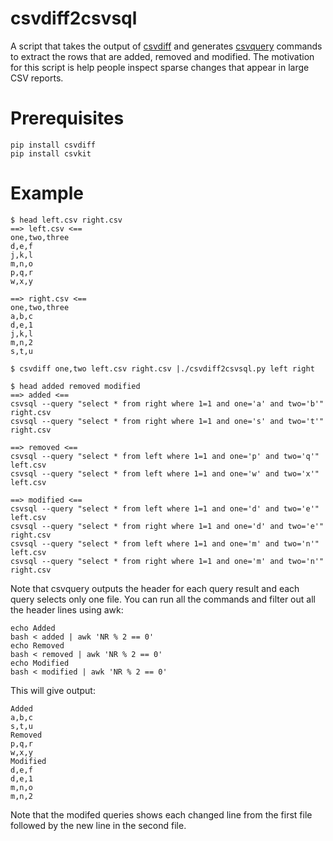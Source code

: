 # csvdiff2csvsql

A script that takes the output of [csvdiff](https://github.com/larsyencken/csvdiff) and generates [csvquery](https://csvkit.readthedocs.io/en/latest/) commands to extract the rows that are added, removed and modified. The motivation for this script is help people inspect sparse changes that appear in large CSV reports.

# Prerequisites

```
pip install csvdiff
pip install csvkit
```

# Example

```
$ head left.csv right.csv 
==> left.csv <==
one,two,three
d,e,f
j,k,l
m,n,o
p,q,r
w,x,y

==> right.csv <==
one,two,three
a,b,c
d,e,1
j,k,l
m,n,2
s,t,u

$ csvdiff one,two left.csv right.csv |./csvdiff2csvsql.py left right

$ head added removed modified
==> added <==
csvsql --query "select * from right where 1=1 and one='a' and two='b'" right.csv
csvsql --query "select * from right where 1=1 and one='s' and two='t'" right.csv

==> removed <==
csvsql --query "select * from left where 1=1 and one='p' and two='q'" left.csv
csvsql --query "select * from left where 1=1 and one='w' and two='x'" left.csv

==> modified <==
csvsql --query "select * from left where 1=1 and one='d' and two='e'" left.csv
csvsql --query "select * from right where 1=1 and one='d' and two='e'" right.csv
csvsql --query "select * from left where 1=1 and one='m' and two='n'" left.csv
csvsql --query "select * from right where 1=1 and one='m' and two='n'" right.csv
```

Note that csvquery outputs the header for each query result and each query selects only one file. You can run all the commands and filter out all the header lines using awk:

```
echo Added
bash < added | awk 'NR % 2 == 0' 
echo Removed
bash < removed | awk 'NR % 2 == 0' 
echo Modified
bash < modified | awk 'NR % 2 == 0' 
```

This will give output:

```
Added
a,b,c
s,t,u
Removed
p,q,r
w,x,y
Modified
d,e,f
d,e,1
m,n,o
m,n,2
```

Note that the modifed queries shows each changed line from the first file followed by the new line in the second file. 


